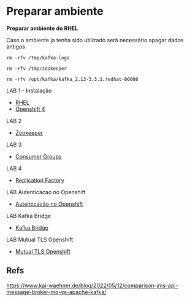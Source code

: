 

# Preparar ambiente 

**Preparar ambiente do RHEL**

Caso o ambiente ja tenha sido utilizado será necessário apagar dados antigos

```
rm -rfv /tmp/kafka-logs
```
```
rm -rfv /tmp/zookeeper
```

```
rm -rfv /opt/kafka/kafka_2.13-3.3.1.redhat-00008
```

LAB 1 - Instalação

- [RHEL ](./lab1-install-kafka-rhel.md)
- [Openshift 4](./lab1-install-kafka-ocp4.md)

LAB 2 
- [Zookeeper ](./lab2-zookeeper.md)

LAB 3
- [Consumer Groups ](./lab3-consumer-group.md)

LAB 4
- [Replication Factory](./lab-replicas.md)


LAB Autenticacao no Openshift 
- [Autenticação no Openshift ](./lab-autenticacao.md)

LAB Kafka Bridge 
- [Kafka Bridge ](./lab-kafka-bridge.md)


LAB Mutual TLS Openshift
- [Mutual TLS Openshift ](./lab-mTls-Openshift.md)


## Refs
https://www.kai-waehner.de/blog/2022/05/12/comparison-jms-api-message-broker-mq-vs-apache-kafka/